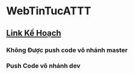 # WebTinTucATTT
<h2><a href = "https://docs.google.com/spreadsheets/d/1Meac7VBR_KAQkxjEPCmHVgqperp9Sjuhmq6Pcnt0GyU/edit?usp=sharing">Link Kế Hoạch</a></h2>

<h3>Không Được push code vô nhánh master </h3>
<h3>Push Code vô nhánh dev</h3>

